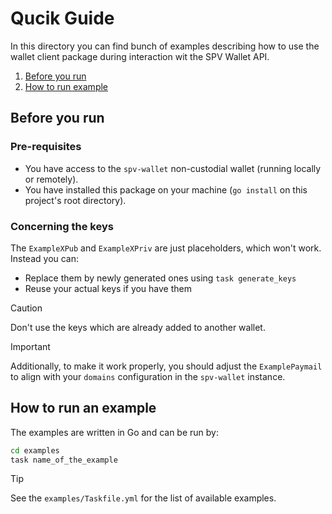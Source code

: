 # Qucik Guide 

In this directory you can find bunch of examples describing how to use 
the wallet client package during interaction wit the SPV Wallet API. 

1. [Before you run](#before-you-run)
1. [How to run example](#how-to-run-an-example)

## Before you run

### Pre-requisites

-   You have access to the `spv-wallet` non-custodial wallet (running locally or remotely).
-   You have installed this package on your machine (`go install` on this project's root directory).

### Concerning the keys

The `ExampleXPub` and `ExampleXPriv` are just placeholders, which won't work. Instead you can:

-  Replace them by newly generated ones using `task generate_keys`
-  Reuse your actual keys if you have them 

> [!CAUTION]
> Don't use the keys which are already added to another wallet.
 
> [!IMPORTANT] 
> Additionally, to make it work properly, you should adjust the `ExamplePaymail` to align with your `domains` configuration in the `spv-wallet` instance.

## How to run an example

The examples are written in Go and can be run by:

```bash
cd examples
task name_of_the_example
```

> [!TIP]
> See the `examples/Taskfile.yml` for the list of available examples. 
